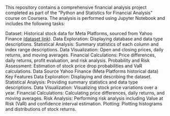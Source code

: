 This repository contains a comprehensive financial analysis project completed as part of the "Python and Statistics for Financial Analysis" course on Coursera. The analysis is performed using Jupyter Notebook and includes the following tasks:

Dataset: Historical stock data for Meta Platforms, sourced from Yahoo Finance [(dataset link](https://finance.yahoo.com/quote/META/history/)).
Data Exploration: Displaying database and data type descriptions.
Statistical Analysis: Summary statistics of each column and index range descriptions.
Data Visualization: Open and closing prices, daily returns, and moving averages.
Financial Calculations: Price differences, daily returns, profit evaluation, and risk analysis.
Probability and Risk Assessment: Estimation of stock price drop probabilities and VaR calculations.
Data Source
Yahoo Finance (Meta Platforms historical data)
Key Features
Data Exploration: Displaying and describing the dataset.
Statistical Analysis: Providing summary statistics and data type descriptions.
Data Visualization: Visualizing stock price variations over a year.
Financial Calculations: Calculating price differences, daily returns, and moving averages.
Risk Analysis: Performing risk analysis including Value at Risk (VaR) and confidence interval estimation.
Plotting: Plotting histograms and distributions of stock returns.

